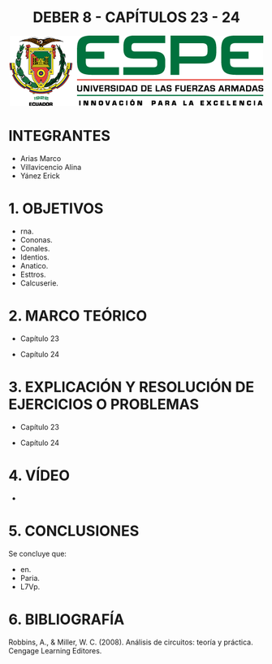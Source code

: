 <div align="center">

# DEBER 8 - CAPÍTULOS 23 - 24
  
![](https://github.com/erickyanez1/IMAGENES-DEBER-1/blob/main/espe.png) 

</div>

# **INTEGRANTES**

- Arias Marco
- Villavicencio Alina
- Yánez Erick


# **1. OBJETIVOS**

  - rna.
  - Cononas.
  - Conales.
  - Identios.
  - Anatico.
  - Esttros.
  - Calcuserie.
  
# **2. MARCO TEÓRICO**

- Capítulo 23
<div align="center">



</div>


- Capítulo 24
<div align="center">


  
</div>




# **3. EXPLICACIÓN Y RESOLUCIÓN DE EJERCICIOS O PROBLEMAS**

- Capítulo 23
<div align="center">



</div>

- Capítulo 24
<div align="center">



  
</div>

# **4. VÍDEO**

- 

# **5. CONCLUSIONES**

Se concluye que:

- en.
- Paria.
- L7Vp.


# **6. BIBLIOGRAFÍA**

Robbins, A., & Miller, W. C. (2008). Análisis de circuitos: teoría y práctica. Cengage Learning Editores.

